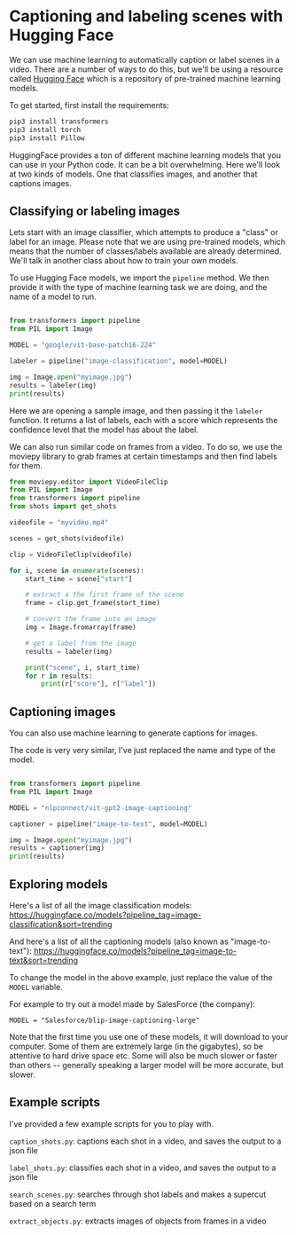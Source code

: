 # Captioning and labeling scenes with Hugging Face

We can use machine learning to automatically caption or label scenes in a video. There are a number of ways to do this, but we'll be using a resource called [Hugging Face](https://huggingface.co/) which is a repository of pre-trained machine learning models.

To get started, first install the requirements:

```bash
pip3 install transformers
pip3 install torch
pip3 install Pillow
```

HuggingFace provides a ton of different machine learning models that you can use in your Python code. It can be a bit overwhelming. Here we'll look at two kinds of models. One that classifies images, and  another that captions images.

## Classifying or labeling images

Lets start with an image classifier, which attempts to produce a "class" or label for an image. Please note that we are using pre-trained models, which means that the number of classes/labels available are already determined. We'll talk in another class about how to train your own models.

To use Hugging Face models, we import the `pipeline` method. We then provide it with the type of machine learning task we are doing, and the name of a model to run. 

```python

from transformers import pipeline
from PIL import Image

MODEL = "google/vit-base-patch16-224"

labeler = pipeline("image-classification", model=MODEL)

img = Image.open("myimage.jpg")
results = labeler(img)
print(results)

```

Here we are opening a sample image, and then passing it the `labeler` function. It returns a list of labels, each with a score which represents the confidence level that the model has about the label.

We can also run similar code on frames from a video. To do so, we use the moviepy library to grab frames at certain timestamps and then find labels for them.

```python
from moviepy.editor import VideoFileClip
from PIL import Image
from transformers import pipeline
from shots import get_shots

videofile = "myvideo.mp4"

scenes = get_shots(videofile)

clip = VideoFileClip(videofile)

for i, scene in enumerate(scenes):
    start_time = scene["start"]

    # extract a the first frame of the scene
    frame = clip.get_frame(start_time)

    # convert the frame into an image
    img = Image.fromarray(frame)

    # get a label from the image
    results = labeler(img)

    print("scene", i, start_time)
    for r in results:
        print(r["score"], r["label"])

```

## Captioning images

You can also use machine learning to generate captions for images.

The code is very very similar, I've just replaced the name and type of the model.

```python

from transformers import pipeline
from PIL import Image

MODEL = "nlpconnect/vit-gpt2-image-captioning"

captioner = pipeline("image-to-text", model=MODEL)

img = Image.open("myimage.jpg")
results = captioner(img)
print(results)

```

## Exploring models

Here's a list of all the image classification models: https://huggingface.co/models?pipeline_tag=image-classification&sort=trending

And here's a list of all the captioning models (also known as "image-to-text"): https://huggingface.co/models?pipeline_tag=image-to-text&sort=trending

To change the model in the above example, just replace the value of the `MODEL` variable. 

For example to try out a model made by SalesForce (the company):

```
MODEL = "Salesforce/blip-image-captioning-large"
```

Note that the first time you use one of these models, it will download to your computer. Some of them are extremely large (in the gigabytes), so be attentive to hard drive space etc. Some will also be much slower or faster than others -- generally speaking a larger model will be more accurate, but slower.

## Example scripts

I've provided a few example scripts for you to play with.

`caption_shots.py`: captions each shot in a video, and saves the output to a json file

`label_shots.py`: classifies each shot in a video, and saves the output to a json file

`search_scenes.py`: searches through shot labels and makes a supercut based on a search term

`extract_objects.py`: extracts images of objects from frames in a video
